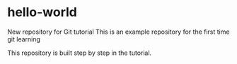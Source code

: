 # hello-world
New repository for Git tutorial
This is an example repository for the first time git learning

This repository is built step by step in the tutorial.
